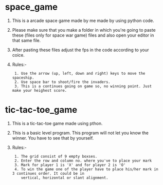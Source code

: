 # space_game
1. This is a arcade space game made by me made by using python code.

2. Please make sure that you make a folder in which you're going to paste these (files only for space war game) files and also open your editor in that same file.

3. After pasting these files adjust the fps in the code according to your coice.

4. Rules:-

        1. Use the arrow (up, left, down and right) keys to move the spaceship.
        2. Use space bar to shoot/fire the invaders.
        3. This is a continues going on game so, no winning point. Just make your heighest score.
        
# tic-tac-toe_game
1. This is a tic-tac-toe game made using pthon.

2. This is a basic level program. This program will not let you know the winner. You have to see that by yourself.

3. Rules:-

        1. The grid consist of 9 empty boxses.
        2. Enter the row and column no. where you've to place your mark
        3. Mark for player 1 is 'X' and for player 2 is 'O'
        4. To win the game one of the player have to place his/her mark in 3 continues order. It could be in 
           vertical, horizontal or slant alignment.

